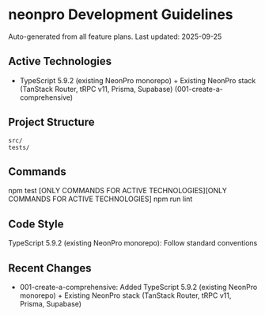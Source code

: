 # neonpro Development Guidelines

Auto-generated from all feature plans. Last updated: 2025-09-25

## Active Technologies
- TypeScript 5.9.2 (existing NeonPro monorepo) + Existing NeonPro stack (TanStack Router, tRPC v11, Prisma, Supabase) (001-create-a-comprehensive)

## Project Structure
```
src/
tests/
```

## Commands
npm test [ONLY COMMANDS FOR ACTIVE TECHNOLOGIES][ONLY COMMANDS FOR ACTIVE TECHNOLOGIES] npm run lint

## Code Style
TypeScript 5.9.2 (existing NeonPro monorepo): Follow standard conventions

## Recent Changes
- 001-create-a-comprehensive: Added TypeScript 5.9.2 (existing NeonPro monorepo) + Existing NeonPro stack (TanStack Router, tRPC v11, Prisma, Supabase)

<!-- MANUAL ADDITIONS START -->
<!-- MANUAL ADDITIONS END -->